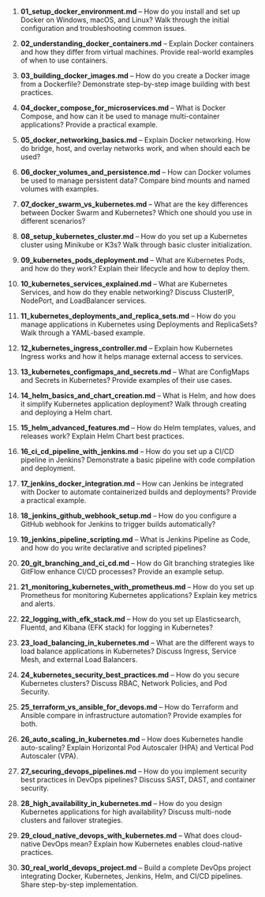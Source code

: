 1. **01_setup_docker_environment.md** – How do you install and set up Docker on Windows, macOS, and Linux? Walk through the initial configuration and troubleshooting common issues.  

2. **02_understanding_docker_containers.md** – Explain Docker containers and how they differ from virtual machines. Provide real-world examples of when to use containers.  

3. **03_building_docker_images.md** – How do you create a Docker image from a Dockerfile? Demonstrate step-by-step image building with best practices.  

4. **04_docker_compose_for_microservices.md** – What is Docker Compose, and how can it be used to manage multi-container applications? Provide a practical example.  

5. **05_docker_networking_basics.md** – Explain Docker networking. How do bridge, host, and overlay networks work, and when should each be used?  

6. **06_docker_volumes_and_persistence.md** – How can Docker volumes be used to manage persistent data? Compare bind mounts and named volumes with examples.  

7. **07_docker_swarm_vs_kubernetes.md** – What are the key differences between Docker Swarm and Kubernetes? Which one should you use in different scenarios?  

8. **08_setup_kubernetes_cluster.md** – How do you set up a Kubernetes cluster using Minikube or K3s? Walk through basic cluster initialization.  

9. **09_kubernetes_pods_deployment.md** – What are Kubernetes Pods, and how do they work? Explain their lifecycle and how to deploy them.  

10. **10_kubernetes_services_explained.md** – What are Kubernetes Services, and how do they enable networking? Discuss ClusterIP, NodePort, and LoadBalancer services.  

11. **11_kubernetes_deployments_and_replica_sets.md** – How do you manage applications in Kubernetes using Deployments and ReplicaSets? Walk through a YAML-based example.  

12. **12_kubernetes_ingress_controller.md** – Explain how Kubernetes Ingress works and how it helps manage external access to services.  

13. **13_kubernetes_configmaps_and_secrets.md** – What are ConfigMaps and Secrets in Kubernetes? Provide examples of their use cases.  

14. **14_helm_basics_and_chart_creation.md** – What is Helm, and how does it simplify Kubernetes application deployment? Walk through creating and deploying a Helm chart.  

15. **15_helm_advanced_features.md** – How do Helm templates, values, and releases work? Explain Helm Chart best practices.  

16. **16_ci_cd_pipeline_with_jenkins.md** – How do you set up a CI/CD pipeline in Jenkins? Demonstrate a basic pipeline with code compilation and deployment.  

17. **17_jenkins_docker_integration.md** – How can Jenkins be integrated with Docker to automate containerized builds and deployments? Provide a practical example.  

18. **18_jenkins_github_webhook_setup.md** – How do you configure a GitHub webhook for Jenkins to trigger builds automatically?  

19. **19_jenkins_pipeline_scripting.md** – What is Jenkins Pipeline as Code, and how do you write declarative and scripted pipelines?  

20. **20_git_branching_and_ci_cd.md** – How do Git branching strategies like GitFlow enhance CI/CD processes? Provide an example setup.  

21. **21_monitoring_kubernetes_with_prometheus.md** – How do you set up Prometheus for monitoring Kubernetes applications? Explain key metrics and alerts.  

22. **22_logging_with_efk_stack.md** – How do you set up Elasticsearch, Fluentd, and Kibana (EFK stack) for logging in Kubernetes?  

23. **23_load_balancing_in_kubernetes.md** – What are the different ways to load balance applications in Kubernetes? Discuss Ingress, Service Mesh, and external Load Balancers.  

24. **24_kubernetes_security_best_practices.md** – How do you secure Kubernetes clusters? Discuss RBAC, Network Policies, and Pod Security.  

25. **25_terraform_vs_ansible_for_devops.md** – How do Terraform and Ansible compare in infrastructure automation? Provide examples for both.  

26. **26_auto_scaling_in_kubernetes.md** – How does Kubernetes handle auto-scaling? Explain Horizontal Pod Autoscaler (HPA) and Vertical Pod Autoscaler (VPA).  

27. **27_securing_devops_pipelines.md** – How do you implement security best practices in DevOps pipelines? Discuss SAST, DAST, and container security.  

28. **28_high_availability_in_kubernetes.md** – How do you design Kubernetes applications for high availability? Discuss multi-node clusters and failover strategies.  

29. **29_cloud_native_devops_with_kubernetes.md** – What does cloud-native DevOps mean? Explain how Kubernetes enables cloud-native practices.  

30. **30_real_world_devops_project.md** – Build a complete DevOps project integrating Docker, Kubernetes, Jenkins, Helm, and CI/CD pipelines. Share step-by-step implementation.  
